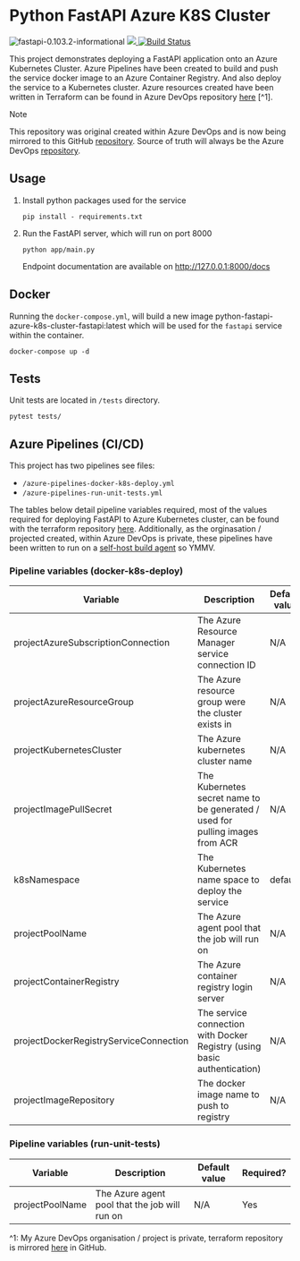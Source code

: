 # Python FastAPI Azure K8S Cluster

![fastapi-0.103.2-informational](https://img.shields.io/badge/fastapi-0.103.2-informational)
<a href="https://github.com/new?template_name=python-fastapi-bigger-applications-template&template_owner=kwame-mintah">
<img src="https://img.shields.io/badge/use%20this-template-blue?logo=github">
</a>
[![Build Status](https://dev.azure.com/k-space/k/_apis/build/status%2Fdocker-k8s-cluster-deploy?branchName=main)](https://dev.azure.com/k-space/k/_build/latest?definitionId=10&branchName=main)

This project demonstrates deploying a FastAPI application onto an Azure Kubernetes Cluster. Azure Pipelines
have been created to build and push the service docker image to an Azure Container Registry. And also deploy the service
to a Kubernetes cluster. Azure resources created have been written in Terraform can be found in Azure DevOps repository
[here](https://dev.azure.com/k-space/k/_git/k-infrastructure-terraform) [^1].

> [!NOTE]
>
> This repository was original created within Azure DevOps and is now being mirrored to this GitHub [repository](https://github.com/kwame-mintah/python-fastapi-azure-k8s-cluster).
> Source of truth will always be the Azure DevOps [repository](https://dev.azure.com/k-space/k/_git/python-fastapi-azure-k8s-cluster).

## Usage

1. Install python packages used for the service

   ```console
   pip install - requirements.txt
   ```

2. Run the FastAPI server, which will run on port 8000

   ```console
   python app/main.py
   ```

   Endpoint documentation are available on http://127.0.0.1:8000/docs

## Docker

Running the `docker-compose.yml`, will build a new image python-fastapi-azure-k8s-cluster-fastapi:latest which will be used for the `fastapi` service
within the container.

```commandline
docker-compose up -d
```

## Tests

Unit tests are located in `/tests` directory.

```console
pytest tests/
```

## Azure Pipelines (CI/CD)

This project has two pipelines see files:
- `/azure-pipelines-docker-k8s-deploy.yml`
- `/azure-pipelines-run-unit-tests.yml`

The tables below detail pipeline variables required, most of the values required for deploying FastAPI to Azure Kubernetes cluster, can be found with
the terraform repository [here](https://dev.azure.com/k-space/k/_git/k-infrastructure-terraform). Additionally, as the orginasation / projected created,
within Azure DevOps is private, these pipelines have been written to run on a [self-host build agent](https://github.com/kwame-mintah/azuredevops-selfhosted-agents-docker-compose) so YMMV.

### Pipeline variables (docker-k8s-deploy)

| Variable                               | Description                                                                   | Default value | Required? |
|----------------------------------------|-------------------------------------------------------------------------------|---------------|-----------|
| projectAzureSubscriptionConnection     | The Azure Resource Manager service connection ID                              | N/A           | Yes       |
| projectAzureResourceGroup              | The Azure resource group were the cluster exists in                           | N/A           | Yes       |
| projectKubernetesCluster               | The Azure kubernetes cluster name                                             | N/A           | Yes       |
| projectImagePullSecret                 | The Kubernetes secret name to be generated / used for pulling images from ACR | N/A           | Yes       |
| k8sNamespace                           | The Kubernetes name space to deploy the service                               | default       | No        |
| projectPoolName                        | The Azure agent pool that the job will run on                                 | N/A           | Yes       |
| projectContainerRegistry               | The Azure container registry login server                                     | N/A           | Yes       |
| projectDockerRegistryServiceConnection | The service connection with Docker Registry (using basic authentication)      | N/A           | Yes       |
| projectImageRepository                 | The docker image name to push to registry                                     | N/A           | Yes       |

### Pipeline variables (run-unit-tests)

| Variable        | Description                                   | Default value | Required? |
|-----------------|-----------------------------------------------|---------------|-----------|
| projectPoolName | The Azure agent pool that the job will run on | N/A           | Yes       |

^1: My Azure DevOps organisation / project is private, terraform repository is mirrored [here](https://github.com/kwame-mintah/terraform-azurerm-kubernetes-cluster) in GitHub.
